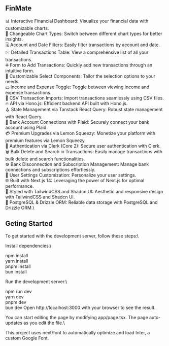 ## FinMate
📊 Interactive Financial Dashboard: Visualize your financial data with customizable charts.\
🔁 Changeable Chart Types: Switch between different chart types for better insights.\
🗓 Account and Date Filters: Easily filter transactions by account and date.\
💹 Detailed Transactions Table: View a comprehensive list of all your transactions.\
➕ Form to Add Transactions: Quickly add new transactions through an intuitive form.\
🧩 Customizable Select Components: Tailor the selection options to your needs.\
💵 Income and Expense Toggle: Toggle between viewing income and expense transactions.\
🔄 CSV Transaction Imports: Import transactions seamlessly using CSV files.\
🔥 API via Hono.js: Efficient backend API built with Hono.js.\
🪝 State Management via Tanstack React Query: Robust state management with React Query.\
🔗 Bank Account Connections with Plaid: Securely connect your bank account using Plaid.\
💳 Premium Upgrades via Lemon Squeezy: Monetize your platform with premium features via Lemon Squeezy.\
🔐 Authentication via Clerk (Core 2): Secure user authentication with Clerk.\
🗑 Bulk Delete and Search in Transactions: Easily manage transactions with bulk delete and search functionalities.\
⚙️ Bank Disconnection and Subscription Management: Manage bank connections and subscriptions effortlessly.\
👤 User Settings Customization: Personalize your user settings.\
🌐 Built with Next.js 14: Leveraging the power of Next.js for optimal performance.\
🎨 Styled with TailwindCSS and Shadcn UI: Aesthetic and responsive design with TailwindCSS and Shadcn UI.\
💾 PostgreSQL & Drizzle ORM: Reliable data storage with PostgreSQL and Drizzle ORM.\

## Geting Started

To get started with the development server, follow these steps:\

Install dependencies:\

npm install \
yarn install\
pnpm install \
bun install 

Run the development server:\

npm run dev \
yarn dev \
pnpm dev \
bun dev 
Open http://localhost:3000 with your browser to see the result. 

You can start editing the page by modifying app/page.tsx. The page auto-updates as you edit the file.\

This project uses next/font to automatically optimize and load Inter, a custom Google Font.
